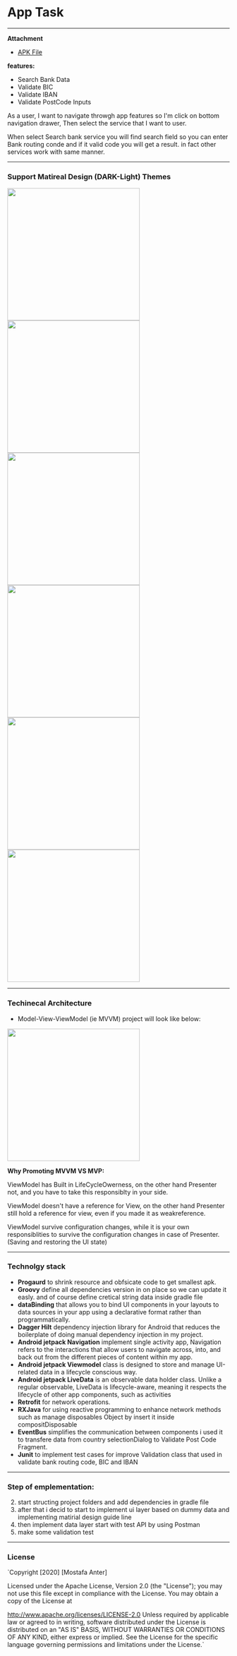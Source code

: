 # App Task
______________

**Attachment**
* [APK File](https://drive.google.com/file/d/1Palv43AiqQTbeoxh0fm1WtEjVzGO9Ok2/view?usp=sharing)

**features:**

* Search Bank Data
* Validate BIC
* Validate IBAN 
* Validate PostCode Inputs

As a user, I want to navigate throwgh app features so I'm click on bottom navigation drawer, Then select the service that I want to user.

When select Search bank service you will find search field so you can enter Bank routing conde and if it valid code you will get a result. in fact other services work with same manner.

___________
### Support Matireal Design (DARK-Light) Themes
<img src="https://raw.githubusercontent.com/MostafaAnter/TaskMobile/master/device-2020-09-06-141107.png" width="300"> <img src="https://raw.githubusercontent.com/MostafaAnter/TaskMobile/master/device-2020-09-06-141123.png" width="300"> <img src="https://raw.githubusercontent.com/MostafaAnter/TaskMobile/master/device-2020-09-06-141202.png" width="300"> <img src="https://raw.githubusercontent.com/MostafaAnter/TaskMobile/master/device-2020-09-06-141220.png" width="300"> <img src="https://raw.githubusercontent.com/MostafaAnter/TaskMobile/master/device-2020-09-06-141231.png" width="300"> <img src="https://raw.githubusercontent.com/MostafaAnter/TaskMobile/master/device-2020-09-06-141254.png" width="300">


 
____________
### Techinecal Architecture
* Model-View-ViewModel (ie MVVM) project will look like below:
<img src="https://raw.githubusercontent.com/MostafaAnter/TaskMobile/master/Screen%20Shot%202020-09-06%20at%203.21.57%20PM.png" width="300">

**Why Promoting MVVM VS MVP:**

ViewModel has Built in LifeCycleOwerness, on the other hand Presenter not, and you have to take this responsiblty in your side.

ViewModel doesn't have a reference for View, on the other hand Presenter still hold a reference for view, even if you made it as weakreference.

ViewModel survive configuration changes, while it is your own responsiblities to survive the configuration changes in case of Presenter. (Saving and restoring the UI state)

______________
### Technolgy stack
* **Progaurd** to shrink resource and obfsicate code to get smallest apk.
* **Groovy** define all dependencies version in on place so we can update it easly. and of course define cretical string data inside gradle file
* **dataBinding** that allows you to bind UI components in your layouts to data sources in your app using a declarative format rather than programmatically.
* **Dagger Hilt** dependency injection library for Android that reduces the boilerplate of doing manual dependency injection in my project.
* **Android jetpack Navigation** implement single activity app, Navigation refers to the interactions that allow users to navigate across, into, and back out from the different pieces of content within my app. 
* **Android jetpack Viewmodel** class is designed to store and manage UI-related data in a lifecycle conscious way.
* **Android jetpack LiveData** is an observable data holder class. Unlike a regular observable, LiveData is lifecycle-aware, meaning it respects the lifecycle of other app components, such as activities
* **Retrofit** for network operations.
* **RXJava** for using reactive programming to enhance network methods such as manage disposables Object by insert it inside compositDisposable
* **EventBus** simplifies the communication between components i used it to transfere data from country selectionDialog to Validate Post Code Fragment.
* **Junit** to implement test cases for improve Validation class that used in validate bank routing code, BIC and IBAN
 
______________

###  Step of emplementation:
2. start structing project folders and add dependencies in gradle file
3. after that i decid to start to implement ui layer based on dummy data and implementing matirial design guide line
4. then implement data layer start with test API by using Postman
5. make some validation test 

_______________

### License
`Copyright [2020] [Mostafa Anter]

Licensed under the Apache License, Version 2.0 (the "License"); you may not use this file except in compliance with the License. You may obtain a copy of the License at

   http://www.apache.org/licenses/LICENSE-2.0
Unless required by applicable law or agreed to in writing, software distributed under the License is distributed on an "AS IS" BASIS, WITHOUT WARRANTIES OR CONDITIONS OF ANY KIND, either express or implied. See the License for the specific language governing permissions and limitations under the License.`


